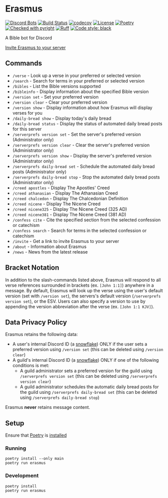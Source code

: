 # Erasmus

[![Discord Bots](https://top.gg/api/widget/servers/349394562336292876.svg)](https://top.gg/bot/349394562336292876)
[![Build Status](https://travis-ci.org/bryanforbes/Erasmus.svg?branch=master)](https://travis-ci.org/bryanforbes/Erasmus)
[![codecov](https://codecov.io/gh/bryanforbes/Erasmus/branch/master/graph/badge.svg)](https://codecov.io/gh/bryanforbes/Erasmus)
[![License](https://img.shields.io/badge/License-BSD%203--Clause-blue.svg)](https://github.com/bryanforbes/botus_receptus/blob/master/LICENSE)
[![Poetry](https://img.shields.io/endpoint?url=https://python-poetry.org/badge/v0.json)](https://python-poetry.org/)
[![Checked with pyright](https://img.shields.io/badge/pyright-checked-informational.svg)](https://github.com/microsoft/pyright/)
[![Ruff](https://img.shields.io/endpoint?url=https://raw.githubusercontent.com/astral-sh/ruff/main/assets/badge/v2.json)](https://github.com/astral-sh/ruff)
[![Code style: black](https://img.shields.io/badge/code%20style-black-000000.svg)](https://github.com/ambv/black)

A Bible bot for Discord

[Invite Erasmus to your server](https://discord.com/oauth2/authorize?client_id=349394562336292876&scope=bot+applications.commands&permissions=275414871104)

## Commands

* `/verse` - Look up a verse in your preferred or selected version
* `/search` - Search for terms in your preferred or selected version
* `/bibles` - List the Bible versions supported
* `/bibleinfo` - Display information about the specified Bible version
* `/version set` - Set your preferred version
* `/version clear` - Clear your preferred version
* `/version show` - Display information about how Erasmus will display verses for you
* `/daily-bread show` - Display today's daily bread
* `/daily-bread status` - Display the status of automated daily bread posts for this server
* `/serverprefs version set` - Set the server's preferred version (Administrator only)
* `/serverprefs version clear` - Clear the server's preferred version (Administrator only)
* `/serverprefs version show` - Display the server's preferred version (Administrator only)
* `/serverprefs daily-bread set` - Schedule the automated daily bread posts (Administrator only)
* `/serverprefs daily-bread stop` - Stop the automated daily bread posts (Administrator only)
* `/creed apostles` - Display The Apostles' Creed
* `/creed athanasian` - Display The Athanasian Creed
* `/creed chalcedon` - Display The Chalcedonian Definition
* `/creed nicene` - Display The Nicene Creed
* `/creed nicene325` - Display The Nicene Creed (325 AD)
* `/creed nicene381` - Display The Nicene Creed (381 AD)
* `/confess cite` - Cite the specified section from the selected confession or catechism
* `/confess search` - Search for terms in the selected confession or catechism
* `/invite` - Get a link to invite Erasmus to your server
* `/about` - Information about Erasmus
* `/news` - News from the latest release

## Bracket Notation

In addition to the slash-commands listed above, Erasmus will respond to all verse references surrounded in brackets (ex. `[John 1:1]`) anywhere in a message. By default, Erasmus will look up the verse using the user's default version (set with `/version set`), the servers's default version (`/serverprefs version set`), or the ESV. Users can also specify a version to use by appending the version abbreviation after the verse (ex. `[John 1:1 KJV]`).

## Data Privacy Policy

Erasmus retains the following data:

* A user's internal Discord ID (a [snowflake](https://discord.com/developers/docs/reference#snowflakes)) ONLY if the user sets a preferred version using `/version set` (this can be deleted using `/version clear`)
* A guild's internal Discord ID (a [snowflake](https://discord.com/developers/docs/reference#snowflakes)) ONLY if one of the following conditions is met:
  * A guild administrator sets a preferred version for the guild using `/serverprefs version set` (this can be deleted using `/serverprefs version clear`)
  * A guild administrator schedules the automatic daily bread posts for the guild using `/serverprefs daily-bread set` (this can be deleted using `/serverprefs daily-bread stop`)

Erasmus **never** retains message content.

## Setup

Ensure that [Poetry](https://python-poetry.org/) is [installed](https://python-poetry.org/docs/#installation)

### Running

```
poetry install --only main
poetry run erasmus
```

### Development

```
poetry install
poetry run erasmus
```
